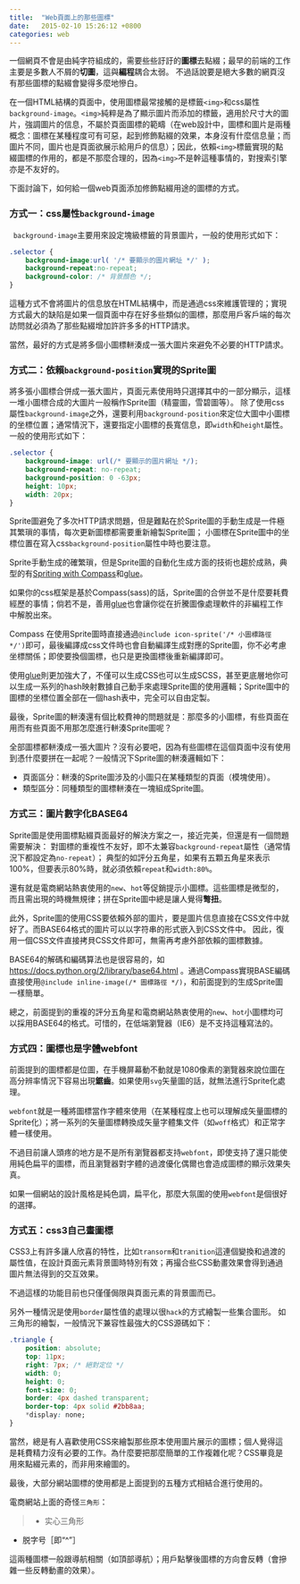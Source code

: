```yaml
---
title:  "Web頁面上的那些圖標"
date:   2015-02-10 15:26:12 +0800
categories: web
---
```



一個網頁不會是由純字符組成的，需要些些訏訏的**圖標**去點綴；最早的前端的工作主要是多數人不屑的**切圖**，這與**編程**耦合太弱。
不過話說要是絕大多數的網頁沒有那些圖標的點綴會變得多麼地慘白。

在一個HTML結構的頁面中，使用圖標最常接觸的是標籤`<img>`和css屬性`background-image`。`<img>`純粹是為了顯示圖片而添加的標籤，適用於尺寸大的圖片，強調圖片的信息，不屬於頁面圖標的範疇（在web設計中，圖標和圖片是兩種概念：圖標在某種程度可有可惡，起到修飾點綴的效果，本身沒有什麼信息量；而圖片不同，圖片也是頁面欲展示給用戶的信息）；因此，依賴`<img>`標籤實現的點綴圖標的作用的，都是不那麼合理的，因為`<img>`不是幹這種事情的，對搜索引擎亦是不友好的。

下面討論下，如何給一個web頁面添加修飾點綴用途的圖標的方式。

### 方式一：css屬性`background-image`

` background-image`主要用來設定塊級標籤的背景圖片，一般的使用形式如下：

```css
.selector {
    background-image:url( '/* 要顯示的圖片網址 */' );
    background-repeat:no-repeat;
    background-color: /* 背景顏色 */;
}
```

這種方式不會將圖片的信息放在HTML結構中，而是通過css來維護管理的；實現方式最大的缺陷是如果一個頁面中存在好多些類似的圖標，那麼用戶客戶端的每次訪問就必須為了那些點綴增加許許多多的HTTP請求。

當然，最好的方式是將多個小圖標軿湊成一張大圖片來避免不必要的HTTP請求。

### 方式二：依賴`background-position`實現的Sprite圖

將多張小圖標合併成一張大圖片，頁面元素使用時只選擇其中的一部分顯示，這樣一堆小圖標合成的大圖片一般稱作Sprite圖（精靈圖，雪碧圖等）。
除了使用css屬性`background-image`之外，還要利用`background-position`來定位大圖中小圖標的坐標位置；通常情況下，還要指定小圖標的長寬信息，即`width`和`height`屬性。一般的使用形式如下：

```css
.selector {
    background-image: url(/* 要顯示的圖片網址 */);
    background-repeat: no-repeat;
    background-position: 0 -63px;
    height: 10px;
    width: 20px;
}
```

Sprite圖避免了多次HTTP請求問題，但是難點在於Sprite圖的手動生成是一件極其繁瑣的事情，每次更新圖標都需要重新繪製Sprite圖；
小圖標在Sprite圖中的坐標位置在寫入css`background-position`屬性中時也要注意。

Sprite手動生成的確繁瑣，但是Sprite圖的自動化生成方面的技術也趨於成熟，典型的有[Spriting with Compass](http://compass-style.org/help/tutorials/spriting/)和[glue](https://github.com/jorgebastida/glue)。

如果你的css框架是基於Compass(sass)的話，Sprite圖的合併並不是什麼要耗費經歷的事情；倘若不是，善用[glue](https://github.com/jorgebastida/glue)也會讓你從在折騰圖像處理軟件的非編程工作中解脫出來。

Compass 在使用Sprite圖時直接通過`@include icon-sprite('/* 小圖標路徑 */')`即可，最後編譯成css文件時也會自動編譯生成對應的Sprite圖，你不必考慮坐標關係；即使要換個圖標，也只是更換圖標後重新編譯即可。

使用[glue](https://github.com/jorgebastida/glue)則更加強大了，不僅可以生成CSS也可以生成SCSS，甚至更底層地你可以生成一系列的hash映射數據自己動手來處理Sprite圖的使用邏輯；Sprite圖中的圖標的坐標位置全部在一個hash表中，完全可以自由定製。

最後，Sprite圖的軿湊還有個比較費神的問題就是：那麼多的小圖標，有些頁面在用而有些頁面不用那怎麼進行軿湊Sprite圖呢？

全部圖標都軿湊成一張大圖片？沒有必要吧，因為有些圖標在這個頁面中沒有使用到憑什麼要拼在一起呢？一般情況下Sprite圖的軿湊邏輯如下：
- 頁面區分：軿湊的Sprite圖涉及的小圖只在某種類型的頁面（模塊使用）。
- 類型區分：同種類型的圖標軿湊在一塊組成Sprite圖。

### 方式三：圖片數字化BASE64
Sprite圖是使用圖標點綴頁面最好的解決方案之一，接近完美，但還是有一個問題需要解決：
對圖標的重複性不友好，即不太兼容`background-repeat`屬性（通常情況下都設定為`no-repeat`）；
典型的如評分五角星，如果有五顆五角星來表示100%，但要表示80%時，就必須依賴`repeat`和`width:80%`。

還有就是電商網站熱衷使用的`new`、`hot`等促銷提示小圖標。這些圖標是微型的，而且需出現的時機無規律；拼在Sprite圖中總是讓人覺得**彆扭**。

此外，Sprite圖的使用CSS要依賴外部的圖片，要是圖片信息直接在CSS文件中就好了。而BASE64格式的圖片可以以字符串的形式嵌入到CSS文件中。
因此，復用一個CSS文件直接拷貝CSS文件即可，無需再考慮外部依賴的圖標數據。

BASE64的解碼和編碼算法也是很容易的，如 https://docs.python.org/2/library/base64.html 。通過Compass實現BASE編碼直接使用`@include inline-image(/* 圖標路徑 */)`，和前面提到的生成Sprite圖一樣簡單。

總之，前面提到的重複的評分五角星和電商網站熱衷使用的`new`、`hot`小圖標均可以採用BASE64的格式。可惜的，在低端瀏覽器（IE6）是不支持這種寫法的。

### 方式四：圖標也是字體webfont

前面提到的圖標都是位圖，在手機屏幕動不動就是1080像素的瀏覽器來說位圖在高分辨率情況下容易出現**鋸齒**。如果使用`svg`矢量圖的話，就無法進行Sprite化處理。

`webfont`就是一種將圖標當作字體來使用（在某種程度上也可以理解成矢量圖標的Sprite化）；將一系列的矢量圖標轉換成矢量字體集文件（如`woff`格式）和正常字體一樣使用。

不過目前讓人頭疼的地方是不是所有瀏覽器都支持`webfont`，即使支持了還只能使用純色扁平的圖標，而且瀏覽器對字體的過渡優化偶爾也會造成圖標的顯示效果失真。

如果一個網站的設計風格是純色調，扁平化，那麼大氛圍的使用`webfont`是個很好的選擇。

### 方式五：css3自己畫圖標

CSS3上有許多讓人欣喜的特性，比如`transorm`和`tranition`這連個變換和過渡的屬性值，在設計頁面元素背景圖時特別有效；再撮合些CSS動畫效果會得到通過圖片無法得到的交互效果。

不過這樣的功能目前也只僅僅侷限與頁面元素的背景圖而已。

另外一種情況是使用`border`屬性值的處理以很`hack`的方式繪製一些集合圖形。
如三角形<i class="fa fa-caret-up fa-fw"></i>的繪製，一般情況下兼容性最強大的CSS源碼如下：

```css
.triangle {
    position: absolute;
    top: 11px;
    right: 7px; /* 絕對定位 */
    width: 0;
    height: 0;
    font-size: 0;
    border: 4px dashed transparent;
    border-top: 4px solid #2bb8aa;
    *display: none;
}
```

當然，總是有人喜歡使用CSS來繪製那些原本使用圖片展示的圖標；個人覺得這是耗費精力沒有必要的工作。為什麼要把那麼簡單的工作複雜化呢？CSS畢竟是用來點綴元素的，而非用來繪圖的。

最後，大部分網站圖標的使用都是上面提到的五種方式相結合進行使用的。

電商網站上面的奇怪`三角形`：

> - 实心三角形<i class="fa fa-star fa-fw"></i>
- 脱字号［即“^”］

這兩種圖標一般跟導航相關（如頂部導航）；用戶點擊後圖標的方向會反轉（會摻雜一些反轉動畫的效果）。
